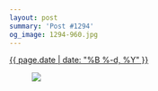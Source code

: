 ```yaml
---
layout: post
summary: 'Post #1294'
og_image: 1294-960.jpg
---
```


<p>
 <time>
  <a href="/1294">
   {{ page.date | date: "%B %-d, %Y" }}
  </a>
 </time>
 <a href="/1294">
  <figure data-taken="2/3/2021">
   <img sizes="(min-width: 700px) 50vw, calc(100vw - 2rem)" src="{{ site.assets_url }}/1294-480.jpg" srcset="{{ site.assets_url }}/1294-240.jpg 240w, {{ site.assets_url }}/1294-480.jpg 480w, {{ site.assets_url }}/1294-720.jpg 720w, {{ site.assets_url }}/1294-960.jpg 960w"/>
  </figure>
 </a>
</p>
